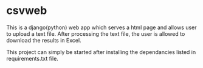 # csvweb

This is a django(python) web app which serves a html page and allows user to upload a text file.
After processing the text file, the user is allowed to download the results in Excel.

This project can simply be started after installing the dependancies listed in requirements.txt file.
